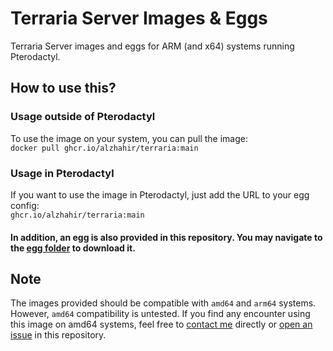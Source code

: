 # Terraria Server Images & Eggs
Terraria Server images and eggs for ARM (and x64) systems running Pterodactyl.

## How to use this?
### Usage outside of Pterodactyl
To use the image on your system, you can pull the image:\
`docker pull ghcr.io/alzhahir/terraria:main`

### Usage in Pterodactyl
If you want to use the image in Pterodactyl, just add the URL to your egg config:\
`ghcr.io/alzhahir/terraria:main`

#### In addition, an egg is also provided in this repository. You may navigate to the [egg folder](https://github.com/alzhahir/terraria/tree/main/egg) to download it.

## Note
The images provided should be compatible with `amd64` and `arm64` systems. However, `amd64` compatibility is untested. If you find any encounter using this image on amd64 systems, feel free to [contact me](https://www.alzhahir.com/contact) directly or [open an issue](https://github.com/alzhahir/terraria/issues) in this repository.
